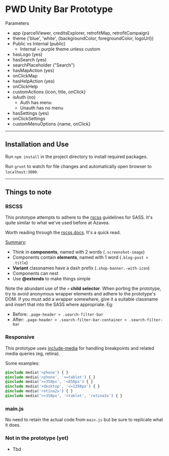 # PWD Unity Bar Prototype

Parameters
- app {parcelViewer, creditsExplorer, retrofitMap, retrofitCampaign}
- theme ('blue', 'white', {backgroundColor, foregroundColor, logoUrl})
- Public vs Internal (public)
    - Internal = purple theme unless custom
- hasLogo (yes)
- hasSearch (yes)
- searchPlaceholder ("Search")
- hasMapAction (yes)
- onClickMap
- hasHelpAction (yes)
- onClickHelp
- customActions {icon, title, onClick}
- isAuth (no)
    - Auth has menu
    - Unauth has no menu
- hasSettings (yes)
- onClickSettings
- customMenuOptions {name, onClick}

---

## Installation and Use
Run `npm install` in the project directory to install required packages.

Run `grunt` to watch for file changes and automatically open browser to
`localhost:3000`.

---

## Things to note

### RSCSS
This prototype attempts to adhere to the [rscss](http://rscss.io/) guidelines
for SASS. It's quite similar to what we've used before at Azavea.

Worth reading through the [rscss docs](http://rscss.io/). It's a quick read.

[Summary](http://rscss.io/summary.html):

- Think in **components**, named with 2 words (`.screenshot-image`)
- Components contain **elements**, named with 1 word (`.blog-post > .title`)
- **Variant** classnames have a dash prefix (`.shop-banner.-with-icon`)
- Components can nest
- Use **@extends** to make things simple

Note the abundant use of the `>` **child selector**. When porting the prototype,
try to avoid anonymous wrapper elements and adhere to the prototype's DOM.
If you must add a wrapper somewhere, give it a suitable classname and insert
that into the SASS where appropriate. Eg:

- Before: `.page-header > .search-filter-bar`
- After: `.page-header > .search-filter-bar-container > .search-filter-bar`

### Responsive

This prototype uses [include-media](http://include-media.com/) for handling
breakpoints and related media queries (eg, retina).

Some examples:

```css
@include media('>phone') { }
@include media('>phone', '<=tablet') { }
@include media('>=358px', '<850px') { }
@include media('>desktop', '<=1350px') { }
@include media('retina2x') { }
@include media('>=350px', '<tablet', 'retina3x') { }
```

### main.js

No need to retain the actual code from `main.js` but be sure to replicate
what it does.

### Not in the prototype (yet)

- Tbd
